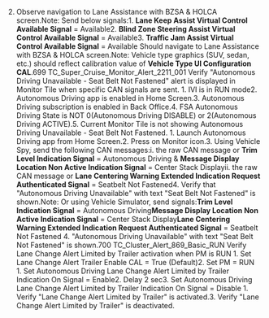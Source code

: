 2. Observe navigation to Lane Assistance with BZSA & HOLCA screen.Note: Send below signals:1. **Lane Keep Assist Virtual Control Available Signal** = Available2. **Blind Zone Steering Assist Virtual Control Available Signal** = Available3. **Traffic Jam Assist Virtual Control Available Signal** = Available Should navigate to Lane Assistance with BZSA & HOLCA screen.Note: Vehicle type graphics (SUV, sedan, etc.) should reflect calibration value of **Vehicle Type UI Configuration CAL**.699 TC_Super_Cruise_Monitor_Alert_2211_001 Verify "Autonomous Driving Unavailable - Seat Belt Not Fastened" alert is displayed in Monitor Tile when specific CAN signals are sent. 1. IVI is in RUN mode2. Autonomous Driving app is enabled in Home Screen.3. Autonomous Driving subscription is enabled in Back Office.4. FSA Autonomous Driving State is NOT 0(Autonomous Driving DISABLE) or 2(Autonomous Driving ACTIVE).5. Current Monitor Tile is not showing Autonomous Driving Unavailable - Seat Belt Not Fastened. 1. Launch Autonomous Driving app from Home Screen.2. Press on Monitor icon.3. Using Vehicle Spy, send the following CAN messages:i. the raw CAN message or **Trim Level Indication Signal** = Autonomous Driving & **Message Display Location Non Active Indication Signal** = Center Stack Displayii. the raw CAN message or **Lane Centering Warning Extended Indication Request Authenticated Signal** = Seatbelt Not Fastened4. Verify that "Autonomous Driving Unavailable" with text "Seat Belt Not Fastened" is shown.Note: Or using Vehicle Simulator, send signals:**Trim Level Indication Signal** = Autonomous Driving**Message Display Location Non Active Indication Signal** = Center Stack Display**Lane Centering Warning Extended Indication Request Authenticated Signal** = Seatbelt Not Fastened 4. "Autonomous Driving Unavailable" with text "Seat Belt Not Fastened" is shown.700 TC_Cluster_Alert_869_Basic_RUN Verify Lane Change Alert Limited by Trailer activation when PM is RUN 1. Set Lane Change Alert Trailer Enable CAL = True (Default)2. Set PM = RUN 1. Set Autonomous Driving Lane Change Alert Limited by Trailer Indication On Signal = Enable2. Delay 2 sec3. Set Autonomous Driving Lane Change Alert Limited by Trailer Indication On Signal = Disable 1. Verify "Lane Change Alert Limited by Trailer" is activated.3. Verify "Lane Change Alert Limited by Trailer" is deactivated.